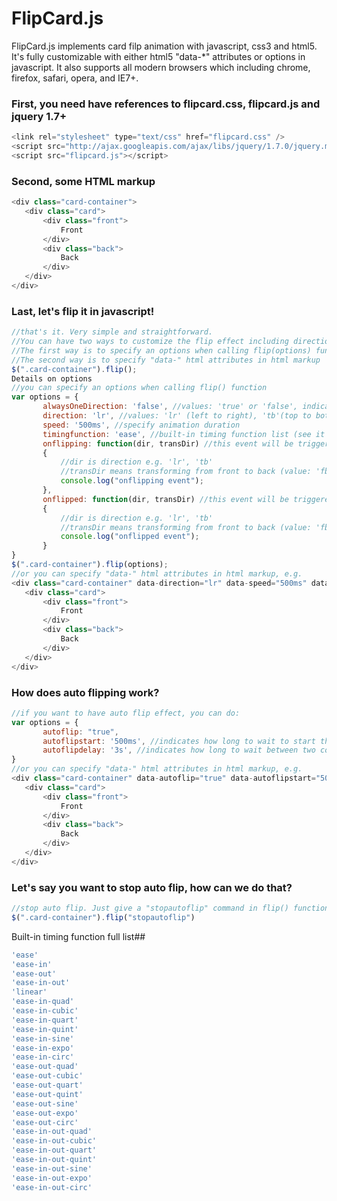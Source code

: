 FlipCard.js
===========
FlipCard.js implements card filp animation with javascript, css3 and html5. It's fully customizable with either html5 "data-*" attributes or options in javascript. It also supports all modern browsers which including chrome, firefox, safari, opera, and IE7+.

### First, you need have references to flipcard.css, flipcard.js and jquery 1.7+
```javascript
<link rel="stylesheet" type="text/css" href="flipcard.css" />
<script src="http://ajax.googleapis.com/ajax/libs/jquery/1.7.0/jquery.min.js"></script>
<script src="flipcard.js"></script>
```
### Second, some HTML markup
```javascript
<div class="card-container">
   <div class="card">
       <div class="front">
           Front
       </div>
       <div class="back">
           Back
       </div>
   </div>
</div>
```
### Last, let's flip it in javascript!
```javascript
//that's it. Very simple and straightforward.
//You can have two ways to customize the flip effect including direction, speed, timingfunction, autoflip and so on
//The first way is to specify an options when calling flip(options) function, see details below
//The second way is to specify "data-" html attributes in html markup
$(".card-container").flip();
Details on options
//you can specify an options when calling flip() function
var options = {
       alwaysOneDirection: 'false', //values: 'true' or 'false', indicates if flipping card always in one direction
       direction: 'lr', //values: 'lr' (left to right), 'tb'(top to bottom), 'rl' and 'bt'
       speed: '500ms', //specify animation duration
       timingfunction: 'ease', //built-in timing function list (see it below) or customized cubic-beizer
       onflipping: function(dir, transDir) //this event will be triggered before animation
       {
           //dir is direction e.g. 'lr', 'tb'
           //transDir means transforming from front to back (value: 'fb') or back to front (value: 'bf')
           console.log("onflipping event"); 
       },
       onflipped: function(dir, transDir) //this event will be triggered after animation
       {
           //dir is direction e.g. 'lr', 'tb'
           //transDir means transforming from front to back (value: 'fb') or back to front (value: 'bf')
           console.log("onflipped event"); 
       }
}
$(".card-container").flip(options);
//or you can specify "data-" html attributes in html markup, e.g.
<div class="card-container" data-direction="lr" data-speed="500ms" data-timingfunction="ease">
   <div class="card">
       <div class="front">
           Front
       </div>
       <div class="back">
           Back
       </div>
   </div>
</div>
```
### How does auto flipping work?
```javascript
//if you want to have auto flip effect, you can do:
var options = {
       autoflip: "true",
       autoflipstart: '500ms', //indicates how long to wait to start this autoflip
       autoflipdelay: '3s', //indicates how long to wait between two consective flips
}
//or you can specify "data-" html attributes in html markup, e.g.
<div class="card-container" data-autoflip="true" data-autoflipstart="500ms" data-autoflipdelay="3s">
   <div class="card">
       <div class="front">
           Front
       </div>
       <div class="back">
           Back
       </div>
   </div>
</div>
```
### Let's say you want to stop auto flip, how can we do that?
```javascript
//stop auto flip. Just give a "stopautoflip" command in flip() function
$(".card-container").flip("stopautoflip")
 ```
Built-in timing function full list##
```javascript
'ease'
'ease-in'
'ease-out'
'ease-in-out'
'linear'
'ease-in-quad'
'ease-in-cubic'
'ease-in-quart'
'ease-in-quint'
'ease-in-sine'
'ease-in-expo'
'ease-in-circ'
'ease-out-quad'
'ease-out-cubic'
'ease-out-quart'
'ease-out-quint'
'ease-out-sine'
'ease-out-expo'
'ease-out-circ'
'ease-in-out-quad'
'ease-in-out-cubic'
'ease-in-out-quart'
'ease-in-out-quint'
'ease-in-out-sine'
'ease-in-out-expo'
'ease-in-out-circ'
```